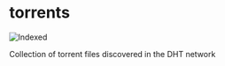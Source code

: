 torrents 
========
![Indexed](https://img.shields.io/badge/indexed-113027-blue)

Collection of torrent files discovered in the DHT network
